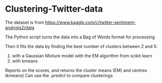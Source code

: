 # Clustering-Twitter-data

The dataset is from https://www.kaggle.com/c/twitter-sentiment-analysis2/data

The Python script turns the data into a Bag of Words format for processing

Then it fits the data by finding the best number of clusters between 2 and 5:
1) with a Gaussian Mixture model with the EM algorithm from scikit learn
2) with kmeans

Reports on the scores, and returns the cluster means (EM) and centres (kmeans)
Can use the .predict to compare clusterings 
